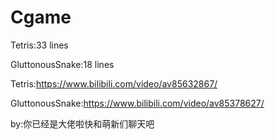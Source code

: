 # Cgame
Tetris:33 lines

GluttonousSnake:18 lines


Tetris:https://www.bilibili.com/video/av85632867/

GluttonousSnake:https://www.bilibili.com/video/av85378627/

by:你已经是大佬啦快和萌新们聊天吧
